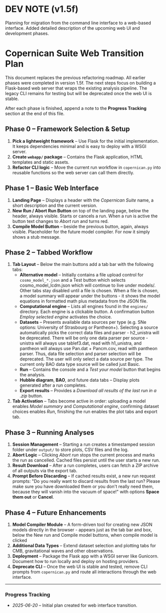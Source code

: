 # DEV NOTE (v1.5f)
Planning for migration from the command line interface to a web-based interface. Added detailed description of the upcoming web UI and development phases.

# Copernican Suite Web Transition Plan
This document replaces the previous refactoring roadmap. All earlier phases were completed in version 1.5f. The next steps focus on building a Flask-based web server that wraps the existing analysis pipeline. The legacy CLI remains for testing but will be deprecated once the web UI is stable.

After each phase is finished, append a note to the **Progress Tracking** section at the end of this file.

## Phase 0 – Framework Selection & Setup
1. **Pick a lightweight framework** – Use Flask for the initial implementation. It keeps dependencies minimal and is easy to deploy with a WSGI server.
2. **Create `webapp/` package** – Contains the Flask application, HTML templates and static assets.
3. **Refactor CLI logic** – Move the current run workflow in `copernican.py` into reusable functions so the web server can call them directly.

## Phase 1 – Basic Web Interface
1. **Landing Page** – Displays a header with the *Copernican Suite* name, a short description and the current version.
2. **New Run / Abort Run Button** on top of the landing page, below the header, always visible. Starts or cancels a run. When a run is active the button text changes to *Abort run* and turns red.
3. **Compile Model Button** – beside the previous button, again, always visible. Placeholder for the future model compiler. For now it simply shows a stub message.

## Phase 2 – Tabbed Workflow
1. **Tab Layout** – Below the main buttons add a tab bar with the following tabs:
   - **Alternative model** – Initially contains a file upload control for `cosmo_model_*.json` and a Test button which selects cosmo_model_lcdm.json which will continue to live under models/. Other tabs stay disabled until a file is chosen. When a file is chosen, a model summary will appear under the buttons - it shows the model equations in formatted math plus metadata from the JSON file.
   - **Computational engine** – Lists all engines found in the `engines/` directory. Each engine is a clickable button. A confirmation button *Employ selected engine* activates the choice.
   - **Datasets** – Presents available data sources per type (e.g. SNe options: University of Strasbourg or Pantheon+). Selecting a source automatically picks the correct data files and parser - h2_unistra will be deprecated. There will be only one data parser per source - unistra will always use tablef3.dat, read with h1_unistra, and pantheon will always use Pan.dat + Pancm.cov, read with pantheon parser. Thus, data file selection and parser selection will be deprecated. The user will only select a data source per type. The current only BAO data type source will be called just Basic.
   - **Run** – Contains the console and a *Test your model* button that begins the analysis.
   - **Hubble diagram**, **BAO**, and future data tabs – Display plots generated after a run completes.
   - **Export results** – Provides a *Download all results of the last run in a .zip* button.
2. **Tab Activation** – Tabs become active in order: uploading a model enables *Model summary* and *Computational engine*, confirming dataset choices enables *Run*, finishing the run enables the plot tabs and export tab.

## Phase 3 – Running Analyses
1. **Session Management** – Starting a run creates a timestamped session folder under `output/` to store plots, CSV files and the log.
2. **Abort Logic** – Clicking *Abort run* stops the current process and marks the run as cancelled. Cached files persist until the user starts a new run.
3. **Result Download** – After a run completes, users can fetch a ZIP archive of all outputs via the export tab.
4. **Prompt Before Discarding** – If cached results exist, a new run request prompts: "Do you really want to discard results from the last run? Please make sure you have downloaded them or you don't really need them, because they will vanish into the vacuum of space!" with options **Space them out** or **Cancel**.

## Phase 4 – Future Enhancements
1. **Model Compiler Module** – A form-driven tool for creating new JSON models directly in the browser - appears just as the tab bar and box, below the New run and Compile model buttons, when compile model is clicked
2. **Additional Data Types** – Extend dataset selection and plotting tabs for CMB, gravitational waves and other observations.
3. **Deployment** – Package the Flask app with a WSGI server like Gunicorn. Document how to run locally and deploy on hosting providers.
4. **Deprecate CLI** – Once the web UI is stable and tested, remove CLI prompts from `copernican.py` and route all interactions through the web interface.

---
### Progress Tracking
- *2025-06-20* – Initial plan created for web interface transition.
